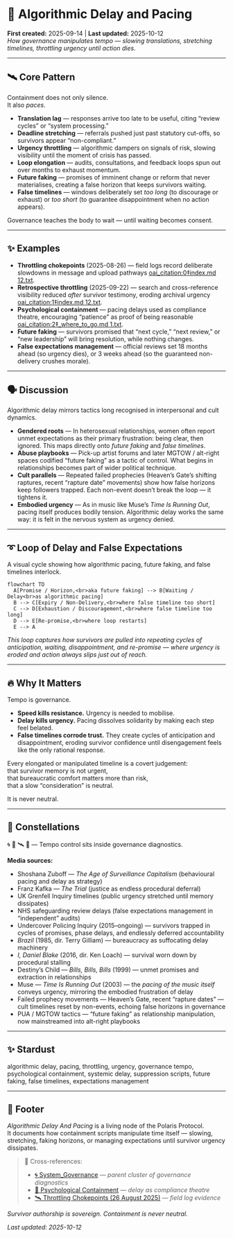 # 🦯 Algorithmic Delay and Pacing  
**First created:** 2025-09-14 | **Last updated:** 2025-10-12  
*How governance manipulates tempo — slowing translations, stretching timelines, throttling urgency until action dies.*  

---

## 🛰️ Core Pattern  

Containment does not only silence.  
It also *paces*.  

- **Translation lag** — responses arrive too late to be useful, citing “review cycles” or “system processing.”  
- **Deadline stretching** — referrals pushed just past statutory cut-offs, so survivors appear “non-compliant.”  
- **Urgency throttling** — algorithmic dampers on signals of risk, slowing visibility until the moment of crisis has passed.  
- **Loop elongation** — audits, consultations, and feedback loops spun out over months to exhaust momentum.  
- **Future faking** — promises of imminent change or reform that never materialises, creating a false horizon that keeps survivors waiting.  
- **False timelines** — windows deliberately set *too long* (to discourage or exhaust) or *too short* (to guarantee disappointment when no action appears).  

Governance teaches the body to wait — until waiting becomes consent.  

---

## ✨ Examples  

- **Throttling chokepoints** (2025-08-26) — field logs record deliberate slowdowns in message and upload pathways [oai_citation:0‡index.md 12.txt](file-service://file-67ZKa9usAoXNfHKTEnzdBo).  
- **Retrospective throttling** (2025-09-22) — search and cross-reference visibility reduced *after* survivor testimony, eroding archival urgency [oai_citation:1‡index.md 12.txt](file-service://file-67ZKa9usAoXNfHKTEnzdBo).  
- **Psychological containment** — pacing delays used as compliance theatre, encouraging “patience” as proof of being reasonable [oai_citation:2‡_where_to_go.md 1.txt](file-service://file-UL2r2skTpE2uCkGNXpHw7V).  
- **Future faking** — survivors promised that “next cycle,” “next review,” or “new leadership” will bring resolution, while nothing changes.  
- **False expectations management** — official reviews set 18 months ahead (so urgency dies), or 3 weeks ahead (so the guaranteed non-delivery crushes morale).  

---

## 🗣 Discussion  

Algorithmic delay mirrors tactics long recognised in interpersonal and cult dynamics.  

- **Gendered roots** — In heterosexual relationships, women often report unmet expectations as their primary frustration: being clear, then ignored. This maps directly onto *future faking* and *false timelines*.  
- **Abuse playbooks** — Pick-up artist forums and later MGTOW / alt-right spaces codified “future faking” as a tactic of control. What begins in relationships becomes part of wider political technique.  
- **Cult parallels** — Repeated failed prophecies (Heaven’s Gate’s shifting raptures, recent “rapture date” movements) show how false horizons keep followers trapped. Each non-event doesn’t break the loop — it tightens it.  
- **Embodied urgency** — As in music like Muse’s *Time Is Running Out*, pacing itself produces bodily tension. Algorithmic delay works the same way: it is felt in the nervous system as urgency denied.  


---

## ➰ Loop of Delay and False Expectations  

A visual cycle showing how algorithmic pacing, future faking, and false timelines interlock.  

```mermaid
flowchart TD
  A[Promise / Horizon,<br>aka future faking] --> B[Waiting / Delay<br>as algorithmic pacing]
  B --> C[Expiry / Non-Delivery,<br>where false timeline too short]
  C --> D[Exhaustion / Discouragement,<br>where false timeline too long]
  D --> E[Re-promise,<br>where loop restarts]
  E --> A
```

*This loop captures how survivors are pulled into repeating cycles of anticipation, waiting, disappointment, and re-promise — where urgency is eroded and action always slips just out of reach.*

---

## 🔥 Why It Matters  

Tempo is governance.  
- **Speed kills resistance.** Urgency is needed to mobilise.  
- **Delay kills urgency.** Pacing dissolves solidarity by making each step feel belated.  
- **False timelines corrode trust.** They create cycles of anticipation and disappointment, eroding survivor confidence until disengagement feels like the only rational response.  

Every elongated or manipulated timeline is a covert judgement:  
that survivor memory is not urgent,  
that bureaucratic comfort matters more than risk,  
that a slow “consideration” is neutral.  

It is never neutral.  

---

## 🌌 Constellations  

🌀 🧿 🛰️ 🔮 — Tempo control sits inside governance diagnostics.  

**Media sources:**  
- Shoshana Zuboff — *The Age of Surveillance Capitalism* (behavioural pacing and delay as strategy)  
- Franz Kafka — *The Trial* (justice as endless procedural deferral)  
- UK Grenfell Inquiry timelines (public urgency stretched until memory dissipates)  
- NHS safeguarding review delays (false expectations management in “independent” audits)  
- Undercover Policing Inquiry (2015–ongoing) — survivors trapped in cycles of promises, phase delays, and endlessly deferred accountability  
- *Brazil* (1985, dir. Terry Gilliam) — bureaucracy as suffocating delay machinery  
- *I, Daniel Blake* (2016, dir. Ken Loach) — survival worn down by procedural stalling  
- Destiny’s Child — *Bills, Bills, Bills* (1999) — unmet promises and extraction in relationships  
- Muse — *Time Is Running Out* (2003) — the *pacing of the music itself* conveys urgency, mirroring the embodied frustration of delay  
- Failed prophecy movements — Heaven’s Gate, recent “rapture dates” — cult timelines reset by non-events, echoing false horizons in governance  
- PUA / MGTOW tactics — “future faking” as relationship manipulation, now mainstreamed into alt-right playbooks   

---

## ✨ Stardust  

algorithmic delay, pacing, throttling, urgency, governance tempo, psychological containment, systemic delay, suppression scripts, future faking, false timelines, expectations management  

---

## 🏮 Footer  

*Algorithmic Delay And Pacing* is a living node of the Polaris Protocol.  
It documents how containment scripts manipulate time itself — slowing, stretching, faking horizons, or managing expectations until survivor urgency dissipates.  

> 📡 Cross-references:
> 
> - [🌀 System_Governance](./README.md) — *parent cluster of governance diagnostics*  
> - [🧠 Psychological Containment](../../../Metadata_Sabotage_Network/Narrative_And_Psych_Ops/🧠_Psychological_Containment/README.md) — *delay as compliance theatre*  
> - [🛰️ Throttling Chokepoints (26 August 2025)](../../Field_Logs/🛰️_throttling_chokepoints_2025-08-26.md) — *field log evidence*  

*Survivor authorship is sovereign. Containment is never neutral.*  

_Last updated: 2025-10-12_  
